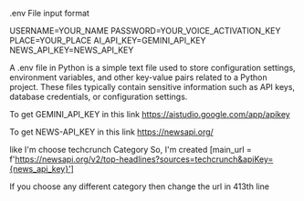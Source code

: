 .env File input format

USERNAME=YOUR_NAME
PASSWORD=YOUR_VOICE_ACTIVATION_KEY
PLACE=YOUR_PLACE
AI_API_KEY=GEMINI_API_KEY
NEWS_API_KEY=NEWS_API_KEY

A .env file in Python is a simple text file used to store configuration settings, environment variables, and other key-value pairs related to a Python project. These files typically contain sensitive information such as API keys, database credentials, or configuration settings.

To get GEMINI_API_KEY in this link https://aistudio.google.com/app/apikey

To get NEWS-API_KEY in this link https://newsapi.org/

like I'm choose techcrunch Category So, I'm created [main_url = f'https://newsapi.org/v2/top-headlines?sources=techcrunch&apiKey={news_api_key}']

If you choose any different category then change the url in 413th line

